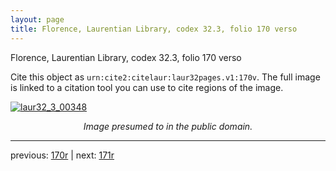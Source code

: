 ```yaml
---
layout: page
title: Florence, Laurentian Library, codex 32.3, folio 170 verso
---
```


Florence, Laurentian Library, codex 32.3, folio 170 verso

Cite this object as `urn:cite2:citelaur:laur32pages.v1:170v`.  The full image is linked to a citation tool you can use to cite regions of the image.

[![laur32_3_00348](http://www.homermultitext.org/iipsrv?IIIF=/project/homer/pyramidal/deepzoom/citelaur/laur32imgs/v1/laur32_3_00348.tif/full/800,/0/default.jpg)](http://www.homermultitext.org/ict2/?urn=urn:cite2:citelaur:laur32imgs.v1:laur32_3_00348) 

<p style="text-align: center; font-style: italic;">Image presumed to in the public domain.</p>

---

previous: [170r](../170r/) | next: [171r](../171r/)